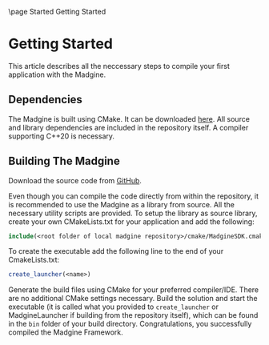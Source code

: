 \page Started Getting Started

# Getting Started

This article describes all the neccessary steps to compile your first application with the Madgine.

## Dependencies

The Madgine is built using CMake. It can be downloaded [here](https://cmake.org/download/). 
All source and library dependencies are included in the repository itself.
A compiler supporting C++20 is necessary.

## Building The Madgine

Download the source code from [GitHub](https://github.com/MadManRises/Madgine).

Even though you can compile the code directly from within the repository, it is recommended to use the Madgine as a library from source. All the necessary utility scripts are provided. To setup the library as source library, create your own CMakeLists.txt for your application and add the following:
```cmake
include(<root folder of local madgine repository>/cmake/MadgineSDK.cmake)
```
To create the executable add the following line to the end of your CmakeLists.txt:
```cmake
create_launcher(<name>)
```

Generate the build files using CMake for your preferred compiler/IDE. There are no additional CMake settings necessary. Build the solution and start the executable (it is called what you provided to `create_launcher` or MadgineLauncher if building from the repository itself), which can be found in the `bin` folder of your build directory. 
Congratulations, you successfully compiled the Madgine Framework. 
